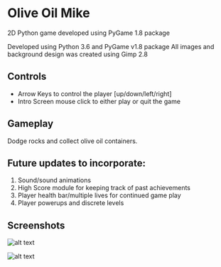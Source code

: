 # Olive Oil Mike
2D Python game developed using PyGame 1.8 package

Developed using Python 3.6 and PyGame v1.8 package
All images and background design was created using Gimp 2.8

## Controls
  - Arrow Keys to control the player [up/down/left/right]
  - Intro Screen mouse click to either play or quit the game
  
## Gameplay
  Dodge rocks and collect olive oil containers.
  
## Future updates to incorporate:
  1. Sound/sound animations
  2. High Score module for keeping track of past achievements
  3. Player health bar/multiple lives for continued game play
  4. Player powerups and discrete levels
  
## Screenshots
![alt text](images/IntroScreen.png "Intro Screen Screen")

![alt text](images/Gameplay.png "Typical game display")


